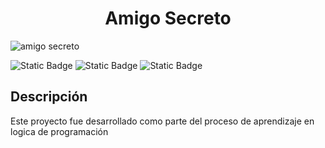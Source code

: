 <h1 align="center">  Amigo Secreto</h1>

 ![amigo secreto](https://github.com/user-attachments/assets/7c65c39b-c63d-49b3-add6-fd96e2af0c62) 


![Static Badge](https://img.shields.io/badge/Versi%C3%B3n-1.4-blue)
![Static Badge](https://img.shields.io/badge/Estatus-Finalizado%20-green)
![Static Badge](https://img.shields.io/badge/fecha%20de%20%C3%BAltima%20versi%C3%B3n-febrero-orange)

## Descripción

Este proyecto fue desarrollado como parte del proceso de aprendizaje en logica de programación  
